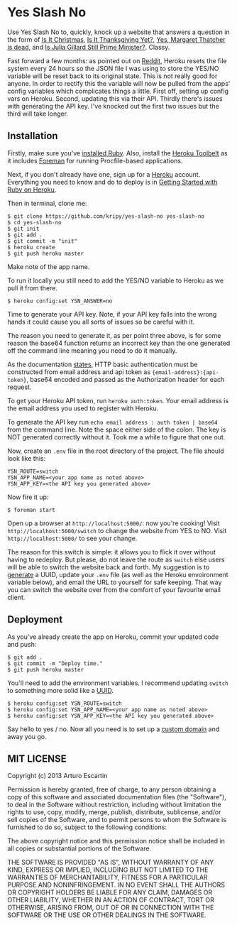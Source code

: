 # Yes Slash No

Use Yes Slash No to, quickly, knock up a website that answers a question in the form of [Is It Christmas](http://isitchristmas.com/), [Is It Thanksgiving Yet?](http://www.isitthanksgivingyet.com/), [Yes, Margaret Thatcher is dead](http://www.isthatcherdeadyet.co.uk/), and [Is Julia Gillard Still Prime Minister?](http://isjuliagillardstillpm.com/). Classy.

Fast forward a few months: as pointed out on [Reddit](http://www.reddit.com/r/ruby/comments/1hmo2b/yes_slash_no_deploy_a_yes_no_website_fast/cavtpgm), Heroku resets the file system every 24 hours so the JSON file I was using to store the YES/NO variable will be reset back to its original state. This is not really good for anyone. In order to rectify this the variable will now be pulled from the apps' config variables which complicates things a little. First off, setting up config vars on Heroku. Second, updating this via their API. Thirdly there's issues with generating the API key. I've knocked out the first two issues but the third will take longer.

## Installation

Firstly, make sure you've [installed Ruby](http://www.ruby-lang.org/en/). Also, install the [Heroku Toolbelt](https://toolbelt.heroku.com/) as it includes [Foreman](https://github.com/ddollar/foreman) for running Procfile-based applications.

Next, if you don't already have one, sign up for a [Heroku](https://www.heroku.com/) account. Everything you need to know and do to deploy is in [Getting Started with Ruby on Heroku](https://devcenter.heroku.com/articles/ruby).

Then in terminal, clone me:

```
$ git clone https://github.com/kripy/yes-slash-no yes-slash-no
$ cd yes-slash-no
$ git init
$ git add .
$ git commit -m "init"
$ heroku create
$ git push heroku master
```

Make note of the app name.

To run it locally you still need to add the YES/NO variable to Heroku as we pull it from there.

```
$ heroku config:set YSN_ANSWER=no
```

Time to generate your API key. Note, if your API key falls into the wrong hands it could cause you all sorts of issues so be careful with it.

The reason you need to generate it, as per point three above, is for some reason the base64 function returns an incorrect key than the one generated off the command line meaning you need to do it manually.

As the documentation [states](https://devcenter.heroku.com/articles/platform-api-reference#authentication), HTTP basic authentication must be constructed from email address and api token as ```{email-address}:{api-token}```, base64 encoded and passed as the Authorization header for each request.

To get your Heroku API token, run ```heroku auth:token```. Your email address is the email address you used to register with Heroku.

To generate the API key run ```echo email address : auth token | base64``` from the command line. Note the space either side of the colon. The key is NOT generated correctly without it. Took me a while to figure that one out.

Now, create an ```.env``` file in the root directory of the project. The file should look like this:

```
YSN_ROUTE=switch
YSN_APP_NAME=<your app name as noted above>
YSN_APP_KEY=<the API key you generated above>
```

Now fire it up:

```
$ foreman start
```

Open up a browser at ```http://localhost:5000/```: now you're cooking! Visit ```http://localhost:5000/switch``` to change the website from YES to NO. Visit ```http://localhost:5000/``` to see your change.

The reason for this switch is simple: it allows you to flick it over without having to redeploy. But please, do not leave the route as ```switch``` else users will be able to switch the website back and forth. My suggestion is to [generate](http://www.famkruithof.net/uuid/uuidgen) a UUID, update your ```.env``` file (as well as the Heroku envoironment variable below), and email the URL to yourself for safe keeping. That way you can switch the website over from the comfort of your favourite email client. 

## Deployment

As you've already create the app on Heroku, commit your updated code and push:

```
$ git add .
$ git commit -m "Deploy time."
$ git push heroku master
```

You'll need to add the environment variables. I recommend updating ```switch``` to something more solid like a [UUID](http://www.famkruithof.net/uuid/uuidgen). 

```
$ heroku config:set YSN_ROUTE=switch
$ heroku config:set YSN_APP_NAME=<your app name as noted above>
$ heroku config:set YSN_APP_KEY=<the API key you generated above>
```

Say hello to yes / no. Now all you need is to set up a [custom domain](https://devcenter.heroku.com/articles/custom-domains) and away you go.

## MIT LICENSE

Copyright (c) 2013 Arturo Escartin

Permission is hereby granted, free of charge, to any person obtaining a copy of this software and associated documentation files (the "Software"), to deal in the Software without restriction, including without limitation the rights to use, copy, modify, merge, publish, distribute, sublicense, and/or sell copies of the Software, and to permit persons to whom the Software is furnished to do so, subject to the following conditions:

The above copyright notice and this permission notice shall be included in all copies or substantial portions of the Software.

THE SOFTWARE IS PROVIDED "AS IS", WITHOUT WARRANTY OF ANY KIND, EXPRESS OR IMPLIED, INCLUDING BUT NOT LIMITED TO THE WARRANTIES OF MERCHANTABILITY, FITNESS FOR A PARTICULAR PURPOSE AND NONINFRINGEMENT. IN NO EVENT SHALL THE AUTHORS OR COPYRIGHT HOLDERS BE LIABLE FOR ANY CLAIM, DAMAGES OR OTHER LIABILITY, WHETHER IN AN ACTION OF CONTRACT, TORT OR OTHERWISE, ARISING FROM, OUT OF OR IN CONNECTION WITH THE SOFTWARE OR THE USE OR OTHER DEALINGS IN THE SOFTWARE.